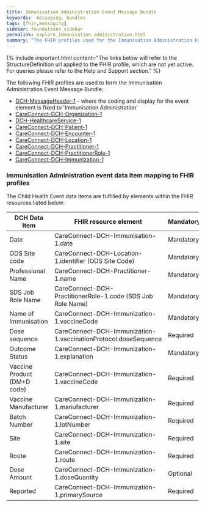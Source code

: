 ```yaml
---
title: Immunisation Administration Event Message Bundle
keywords:  messaging, bundles
tags: [fhir,messaging]
sidebar: foundations_sidebar
permalink: explore_immunisation_administration.html
summary: "The FHIR profiles used for the Immunisation Administration Event Message Bundle"
---
```


{% include important.html content="The links below will refer to the StructureDefinition url applied to the FHIR profile, which are not yet active. For queries please refer to the Help and Support section." %} 

The following FHIR profiles are used to form the Immunisation Administration Event Message Bundle:

- [DCH-MessageHeader-1](https://fhir.nhs.uk/STU3/StructureDefinition/DCH-MessageHeader-1) - where the coding and display for the event element is fixed to 'Immunisation Administration'
- [CareConnect-DCH-Organization-1](https://fhir.nhs.uk/STU3/StructureDefinition/CareConnect-DCH-Organization-1)
- [DCH-HealthcareService-1](https://fhir.nhs.uk/STU3/StructureDefinition/DCH-HealthcareService-1)
- [CareConnect-DCH-Patient-1](https://fhir.nhs.uk/STU3/StructureDefinition/CareConnect-DCH-Patient-1)
- [CareConnect-DCH-Encounter-1](https://fhir.nhs.uk/STU3/StructureDefinition/CareConnect-DCH-Encounter-1)
- [CareConnect-DCH-Location-1](https://fhir.nhs.uk/STU3/StructureDefinition/CareConnect-DCH-Location-1)
- [CareConnect-DCH-Practitioner-1](https://fhir.nhs.uk/STU3/StructureDefinition/CareConnect-DCH-Practitioner-1)
- [CareConnect-DCH-PractitionerRole-1](https://fhir.nhs.uk/STU3/StructureDefinition/CareConnect-DCH-PractitionerRole-1)
- [CareConnect-DCH-Immunization-1](https://fhir.nhs.uk/STU3/StructureDefinition/CareConnect-DCH-Immunization-1)


### Immunisation Administration event data item mapping to FHIR profiles ###

The Child Health Event data items are fulfilled by elements within the FHIR resources listed below:

| DCH Data Item               | FHIR resource element                                               | Mandatory/Required/Optional |
|-----------------------------|---------------------------------------------------------------------|-----------------------------|
| Date                        | CareConnect-DCH-Immunisation-1.date                                 | Mandatory                   |
| ODS Site code               | CareConnect-DCH-Location-1.identifier (ODS Site Code)               | Mandatory                   |
| Professional Name           | CareConnect-DCH-Practitioner-1.name                                 | Mandatory                   |
| SDS Job Role Name           | CareConnect-DCH-PractitionerRole-1.code (SDS Job Role Name)         | Mandatory                   |
| Name of Immunisation        | CareConnect-DCH-Immunization-1.vaccineCode                          | Mandatory                   |
| Dose sequence               | CareConnect-DCH-Immunization-1.vaccinationProtocol.doseSequence     | Required                    |
| Outcome Status              | CareConnect-DCH-Immunization-1.explanation                          | Mandatory                   |
| Vaccine Product (DM+D code) | CareConnect-DCH-Immunization-1.vaccineCode                          | Required                    |
| Vaccine Manufacturer        | CareConnect-DCH-Immunization-1.manufacturer                         | Required                    |
| Batch Number                | CareConnect-DCH-Immunization-1.lotNumber                            | Required                    |
| Site                        | CareConnect-DCH-Immunization-1.site                                 | Required                    |
| Route                       | CareConnect-DCH-Immunization-1.route                                | Required                    |
| Dose Amount                 | CareConnect-DCH-Immunization-1.doseQuantity                         | Optional                    |
| Reported                    | CareConnect-DCH-Immunization-1.primarySource                        | Required                    |